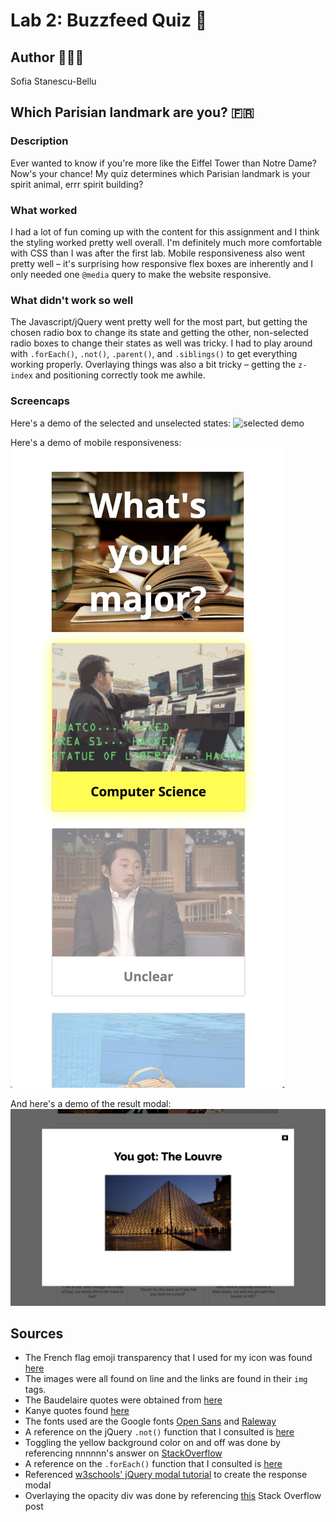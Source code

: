 # Lab 2: Buzzfeed Quiz 📝

## Author 👩🏻‍💻
Sofia Stanescu-Bellu

## Which Parisian landmark are you? 🇫🇷

### Description
Ever wanted to know if you're more like the Eiffel Tower than Notre Dame? Now's your chance! My quiz determines which Parisian landmark is your spirit animal, errr spirit building?

### What worked
I had a lot of fun coming up with the content for this assignment and I think the styling worked pretty well overall. I'm definitely much more comfortable with CSS than I was after the first lab. Mobile responsiveness also went pretty well – it's surprising how responsive flex boxes are inherently and I only needed one `@media` query to make the website responsive.

### What didn't work so well
The Javascript/jQuery went pretty well for the most part, but getting the chosen radio box to change its state and getting the other, non-selected radio boxes to change their states as well was tricky. I had to play around with `.forEach()`, `.not()`, `.parent()`, and `.siblings()` to get everything working properly. Overlaying things was also a bit tricky – getting the `z-index` and positioning correctly took me awhile.

### Screencaps
Here's a demo of the selected and unselected states:
![selected demo](./assets/selected_and_unselected.png)

Here's a demo of mobile responsiveness:
![mobile responsiveness](./assets/mobile_responsiveness.png)

And here's a demo of the result modal:
![result modal](./assets/result.png)

## Sources
* The French flag emoji transparency that I used for my icon was found [here](http://www.magic-emoji.com/)
* The images were all found on line and the links are found in their `img` tags.
* The Baudelaire quotes were obtained from [here](https://www.goodreads.com/author/quotes/13847.Charles_Baudelaire?page=1)
* Kanye quotes found [here](https://www.redbull.com/us-en/20-kanye-west-lyrics-you-can-use-every-day)
* The fonts used are the Google fonts [Open Sans](https://fonts.google.com/specimen/Open+Sans?selection.family=Open+Sans) and [Raleway](https://fonts.google.com/specimen/Raleway)
* A reference on the jQuery `.not()` function that I consulted is [here](http://api.jquery.com/not/)
* Toggling the yellow background color on and off was done by referencing nnnnnn's answer on [StackOverflow](https://stackoverflow.com/questions/45704842/changing-radio-button-background-on-selected-according-to-it-value)
* A reference on the `.forEach()` function that I consulted is [here](https://developer.mozilla.org/en-US/docs/Web/JavaScript/Reference/Global_Objects/Array/forEach)
* Referenced [w3schools' jQuery modal tutorial](https://www.w3schools.com/howto/howto_css_modals.asp) to create the response modal
* Overlaying the opacity div was done by referencing [this](https://stackoverflow.com/questions/2941189/how-to-overlay-one-div-over-another-div) Stack Overflow post
